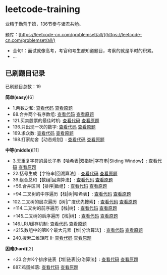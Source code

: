 # leetcode-training

业精于勤荒于嬉，136节奏与诸君共勉。

题库：[https://leetcode-cn.com/problemset/all/](https://leetcode-cn.com/problemset/all/)

- 金句1：面试就像高考，考官和考生都知道题目，考察的就是平时的积累。
- ...

## 已刷题目记录
已刷题目总数：19

**简单(easy)**[6]
- 1.两数之和: [查看代码](https://github.com/gisonyeung/leetcode-traning/blob/master/easy/1-two-sum.js) [查看原题](https://leetcode-cn.com/problems/two-sum/)
- 88.合并两个有序数组: [查看代码](https://github.com/gisonyeung/leetcode-traning/blob/master/easy/88-merge-sorted-array.js) [查看原题](https://leetcode-cn.com/problems/merge-sorted-array/)
- 121.买卖股票的最佳时机: [查看代码](https://github.com/gisonyeung/leetcode-traning/blob/master/easy/121-best-time-to-buy-and-sell-stock.js) [查看原题](https://leetcode-cn.com/problems/best-time-to-buy-and-sell-stock/)
- 136.只出现一次的数字: [查看代码](https://github.com/gisonyeung/leetcode-traning/blob/master/easy/136-single-number.js) [查看原题](https://leetcode-cn.com/problems/single-number/)
- 169.求众数: [查看代码](https://github.com/gisonyeung/leetcode-traning/blob/master/easy/169-majority-element.js) [查看原题](https://leetcode-cn.com/problems/majority-element/)
- 198.打家劫舍【动态规划】: [查看代码](https://github.com/gisonyeung/leetcode-traning/blob/master/easy/198-house-robber.js) [查看原题](https://leetcode-cn.com/problems/house-robber/)

**中等(middle)**[11]
- 3.无重复字符的最长子串【哈希表|双指针|字符串|Sliding Window】: [查看代码](https://github.com/gisonyeung/leetcode-traning/blob/master/middle/3-longest-substring-without-repeating-characters.js) [查看原题](https://leetcode-cn.com/problems/longest-substring-without-repeating-characters/)
- 22.括号生成【字符串|回溯算法】: [查看代码](https://github.com/gisonyeung/leetcode-traning/blob/master/middle/22-generate-parentheses.js) [查看原题](https://leetcode-cn.com/problems/generate-parentheses/)
- 39.组合总和【数组|回溯算法】: [查看代码](https://github.com/gisonyeung/leetcode-traning/blob/master/middle/39-combination-sum.js) [查看原题](https://leetcode-cn.com/problems/combination-sum/)
- ⭐56.合并区间【排序|数组】: [查看代码](https://github.com/gisonyeung/leetcode-traning/blob/master/middle/56-merge-intervals.js) [查看原题](https://leetcode-cn.com/problems/merge-intervals/)
- ⭐94.二叉树的中序遍历【栈|树|哈希表】: [查看代码](https://github.com/gisonyeung/leetcode-traning/blob/master/middle/94-binary-tree-inorder-traversa.js) [查看原题](https://leetcode-cn.com/problems/binary-tree-inorder-traversal/)
- 102.二叉树的层次遍历【树|广度优先搜索】: [查看代码](https://github.com/gisonyeung/leetcode-traning/blob/master/middle/102-binary-tree-level-order-traversal.js) [查看原题](https://leetcode-cn.com/problems/binary-tree-level-order-traversal/)
- ⭐114.二叉树的前序遍历【栈|树】: [查看代码](https://github.com/gisonyeung/leetcode-traning/blob/master/middle/114-binary-tree-preorder-traversal.js) [查看原题](https://leetcode-cn.com/problems/binary-tree-preorder-traversal/)
- ⭐145.二叉树的后序遍历【栈|树】: [查看代码](https://github.com/gisonyeung/leetcode-traning/blob/master/middle/145-binary-tree-postorder-traversal.js) [查看原题](https://leetcode-cn.com/problems/binary-tree-postorder-traversal/)
- 146.LRU缓存机制: [查看代码](https://github.com/gisonyeung/leetcode-traning/blob/master/middle/146-lru-cache.js) [查看原题](https://leetcode-cn.com/problems/search-a-2d-matrix-ii/)
- ⭐215.数组中的第K个最大元素【堆|分治算法】: [查看代码](https://github.com/gisonyeung/leetcode-traning/blob/master/middle/215-kth-largest-element-in-an-array.js) [查看原题](https://leetcode-cn.com/problems/kth-largest-element-in-an-array/)
- 240.搜索二维矩阵 II: [查看代码](https://github.com/gisonyeung/leetcode-traning/blob/master/middle/240-search-a-2d-matrix-ii.js) [查看原题](https://leetcode-cn.com/problems/search-a-2d-matrix-ii/)

**困难(hard)**[2]
- ⭐23.合并K个排序链表【堆|链表|分治算法】: [查看代码](https://github.com/gisonyeung/leetcode-traning/blob/master/hard/23-merge-k-sorted-lists.js) [查看原题](https://leetcode-cn.com/problems/merge-k-sorted-lists/)
- 887.鸡蛋掉落: [查看代码](https://github.com/gisonyeung/leetcode-traning/blob/master/hard/887-super-egg-drop.js) [查看原题](https://leetcode-cn.com/problems/super-egg-drop/)
